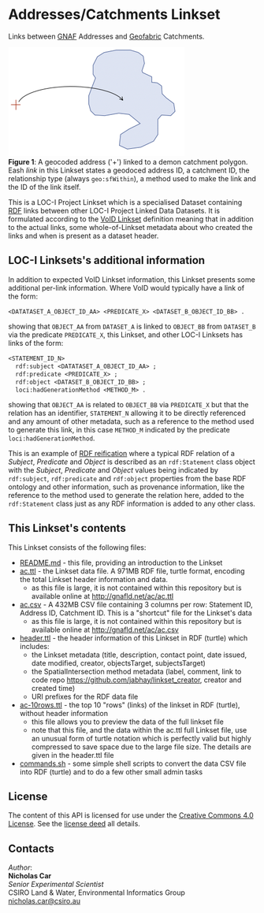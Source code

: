 # Addresses/Catchments Linkset
Links between [GNAF](linked.data.gov.au/dataset/gnaf) Addresses and [Geofabric](linked.data.gov.au/dataset/geofabric) Catchments.

![](ac.png)  
**Figure 1**: A geocoded address ('+') linked to a demon catchment polygon. Eash *link* in this Linkset states a geodoced address ID, a catchment ID, the relationship type (always `geo:sfWithin`), a method used to make the link and the ID of the link itself.

This is a LOC-I Project Linkset which is a specialised Dataset containing [RDF](https://www.w3.org/2001/sw/wiki/RDF) links between other LOC-I Project Linked Data Datasets. It is formulated according to the [VoID Linkset](https://www.w3.org/TR/void/) definition meaning that in addition to the actual links, some whole-of-Linkset metadata about who created the links and when is present as a dataset header.

## LOC-I Linksets's additional information
In addition to expected VoID Linkset information, this Linkset presents some additional per-link information. Where VoID would typically have a link of the form:

```
<DATATASET_A_OBJECT_ID_AA> <PREDICATE_X> <DATASET_B_OBJECT_ID_BB> .
```
showing that `OBJECT_AA` from `DATASET_A` is linked to `OBJECT_BB` from `DATASET_B` via the predicate `PREDICATE_X`, this Linkset, and other LOC-I Linksets has links of the form:

```
<STATEMENT_ID_N>
  rdf:subject <DATATASET_A_OBJECT_ID_AA> ;
  rdf:predicate <PREDICATE_X> ;
  rdf:object <DATASET_B_OBJECT_ID_BB> ;
  loci:hadGenerationMethod <METHOD_M> .
```

showing that `OBJECT_AA` is related to `OBJECT_BB` via `PREDICATE_X` but that the relation has an identifier, `STATEMENT_N` allowing it to be directly referenced and any amount of other metadata, such as a reference to the method used to generate this link, in this case `METHOD_M` indicated by the predicate `loci:hadGenerationMethod`.

This is an example of <a href="https://en.wikipedia.org/wiki/Reification_(computer_science)#RDF_and_OWL">RDF reification</a> where a typical RDF relation of a *Subject*, *Predicate* and *Object* is described as an `rdf:Statement` class object with the *Subject*, *Predicate* and *Object* values being indicated by `rdf:subject`, `rdf:predicate` and `rdf:object` properties from the base RDF ontology and other information, such as provenance information, like the reference to the method used to generate the relation here, added to the `rdf:Statement` class just as any RDF information is added to any other class.


## This Linkset's contents
This Linkset consists of the following files:

* [README.md](README.md) - this file, providing an introduction to the Linkset
* [ac.ttl](ac.ttl) - the Linkset data file. A 971MB RDF file, turtle format, encoding the total Linkset header information and data.
  * as this file is large, it is not contained within this repository but is available online at <http://gnafld.net/ac/ac.ttl>
* [ac.csv](ac.csv) - A 432MB CSV file containing 3 columns per row: Statement ID, Address ID, Catchment ID. This is a "shortcut" file for the Linkset's data
  * as this file is large, it is not contained within this repository but is available online at <http://gnafld.net/ac/ac.csv>
* [header.ttl](header.ttl) - the header information of this Linkset in RDF (turtle) which includes:
  * the Linkset metadata (title, description, contact point, date issued, date modified, creator, objectsTarget, subjectsTarget)
  * the SpatialIntersection method metadata (label, comment, link to code repo <https://github.com/jabhay/linkset_creator>, creator and created time)
  * URI prefixes for the RDF data file
* [ac-10rows.ttl](ac-10rows.ttl) - the top 10 "rows" (links) of the linkset in RDF (turtle), without header information
  * this file allows you to preview the data of the full linkset file
  * note that this file, and the data within the ac.ttl full Linkset file, use an unusual form of turtle notation which is perfectly valid but highly compressed to save space due to the large file size. The details are given in the header.ttl file
* [commands.sh](commands.sh) - some simple shell scripts to convert the data CSV file into RDF (turtle) and to do a few other small admin tasks


## License
The content of this API is licensed for use under the [Creative Commons 4.0 License](https://creativecommons.org/licenses/by/4.0/). See the [license deed](LICENSE) all details.


## Contacts
*Author*:  
**Nicholas Car**  
*Senior Experimental Scientist*  
CSIRO Land & Water, Environmental Informatics Group  
<nicholas.car@csiro.au>

